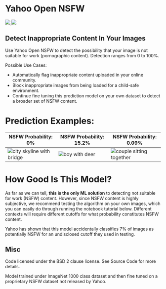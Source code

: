 # Yahoo Open NSFW
<a href='https://modeldepot.io/mikeshi/yahoo-open-nsfw/overview'> 
  <img src='https://img.shields.io/badge/ModelDepot-Pre--trained_Model-3d9aff.svg'/>
</a>
 
 <a href='https://modeldepot.io/mikeshi/yahoo-open-nsfw/overview'> 
  <img src='https://img.shields.io/badge/Downloads-213-green.svg'/>
 </a>

## Detect Inappropriate Content In Your Images
Use Yahoo Open NSFW to detect the possibility that your image is not suitable for work (pornographic content). Detection ranges from 0 to 100%.

Possible Use Cases:

- Automatically flag inappropriate content uploaded in your online community.
- Block inappropriate images from being loaded for a child-safe environment.
- Continue fine tuning this prediction model on your own dataset to detect a broader set of NSFW content.

# Prediction Examples:

NSFW Probability: 0% | NSFW Probability: 15.2% | NSFW Probability: 0.09%
--- | --- | ---
![city skyline with bridge](https://cdn.pixabay.com/photo/2016/10/17/07/53/busan-night-scene-1747130__180.jpg) | ![boy with deer](https://cdn.pixabay.com/photo/2016/11/08/05/31/boy-1807545__180.jpg) | ![couple sitting together](https://cdn.pixabay.com/photo/2017/06/20/22/14/men-2425121__180.jpg)

# How Good Is This Model?

As far as we can tell, **this is the only ML solution** to detecting
not suitable for work (NSFW) content. However, since NSFW content is highly subjective,
we recommend testing the algorithm on your own images, which you can easily do through
running the notebook tutorial below. Different contexts will require different
cutoffs for what probability constitutes NSFW content.

Yahoo has shown that this model accidentally classifies
7% of images as potentially NSFW for an undisclosed cutoff they used in testing.

## Misc

Code licensed under the BSD 2 clause license. See Source Code for more details.

Model trained under ImageNet 1000 class dataset and then fine tuned on
a proprietary NSFW dataset not released by Yahoo.

